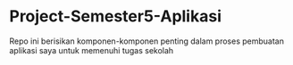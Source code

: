 # Project-Semester5-Aplikasi
Repo ini berisikan komponen-komponen penting dalam proses pembuatan aplikasi saya untuk memenuhi tugas sekolah
